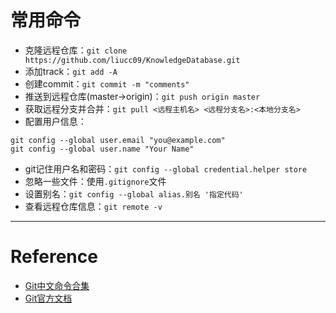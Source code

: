 # 常用命令
- 克隆远程仓库：`git clone https://github.com/liucc09/KnowledgeDatabase.git`
- 添加track：`git add -A`
- 创建commit：`git commit -m "comments"`
- 推送到远程仓库(master->origin)：`git push origin master`
- 获取远程分支并合并：`git pull <远程主机名> <远程分支名>:<本地分支名>`
- 配置用户信息：
```git
git config --global user.email "you@example.com"
git config --global user.name "Your Name"
```
- git记住用户名和密码：`git config --global credential.helper store`   
- 忽略一些文件：使用`.gitignore`文件
- 设置别名：`git config --global alias.别名 '指定代码'`
- 查看远程仓库信息：`git remote -v`
---
# Reference
- [Git中文命令合集](https://www.yiibai.com/git)
- [Git官方文档](https://git-scm.com/book/zh/v1/%E8%B5%B7%E6%AD%A5)